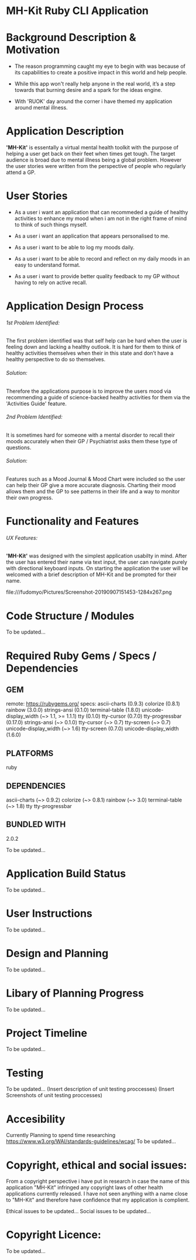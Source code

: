 # MH-Kit Ruby CLI Application

# Background Description & Motivation
- The reason programming caught my eye to begin with was because of its capabilities to create a positive impact in this world and help people. 

- While this app won't really help anyone in the real world,  it’s a step towards that burning desire and a spark for the ideas engine.

- With 'RUOK' day around the corner i have themed my application around mental illness.

# Application Description

**'MH-Kit'** is essentally a virtual mental health toolkit with the purpose of helping a user get back on their feet when times get tough. The target audience is broad due to mental illness being a global problem. However the user stories were written from the perspective of people who regularly attend a GP.

# User Stories
- As a user i want an application that can recommeded a guide of healthy activities to enhance my mood when i am not in the right frame of mind to think of such things myself.

- As a user i want an application that appears personalised to me.

- As a user i want to be able to log my moods daily.

- As a user i want to be able to record and reflect on my daily moods in an easy to understand format.

- As a user i want to provide better quality feedback to my GP without having to rely on active recall.

# Application Design Process
###### 1st Problem Identified:
The first problem identified was that self help can be hard when the user is feeling down and lacking a healthy outlook. It is hard for them to think of healthy activities themselves when their in this state and don’t have a healthy perspective to do so themselves.
###### Solution:
Therefore the applications purpose is to improve the users mood via recommending a guide of science-backed healthy activities for them via the 'Activities Guide' feature.

###### 2nd Problem Identified:
It is sometimes hard for someone with a mental disorder to recall their moods accurately when their GP / Psychiatrist asks them these type of questions.
###### Solution:
Features such as a Mood Journal & Mood Chart were included so the user can help their GP give a more accurate diagnosis. Charting their mood allows them and the GP to see patterns in their life and a way to monitor their own progress.

# Functionality and Features
###### UX Features:
**'MH-Kit'** was designed with the simplest application usabilty in mind. After the user has entered their name via text input, the user can navigate purely with directional keyboard inputs. On starting the application the user will be welcomed with a brief description of MH-Kit and be prompted for their name.

file:///fudomyo/Pictures/Screenshot-20190907151453-1284x267.png

# Code Structure / Modules
To be updated...

# Required Ruby Gems / Specs / Dependencies
## GEM
  remote: https://rubygems.org/
  specs:
    ascii-charts (0.9.3)
    colorize (0.8.1)
    rainbow (3.0.0)
    strings-ansi (0.1.0)
    terminal-table (1.8.0)
    unicode-display_width (~> 1.1, >= 1.1.1)
    tty (0.1.0)
    tty-cursor (0.7.0)
    tty-progressbar (0.17.0)
    strings-ansi (~> 0.1.0)
    tty-cursor (~> 0.7)
    tty-screen (~> 0.7)
    unicode-display_width (~> 1.6)
    tty-screen (0.7.0)
    unicode-display_width (1.6.0)

## PLATFORMS
  ruby

## DEPENDENCIES
  ascii-charts (~> 0.9.2)
  colorize (~> 0.8.1)
  rainbow (~> 3.0)
  terminal-table (~> 1.8)
  tty
  tty-progressbar

## BUNDLED WITH
   2.0.2
   
To be updated...

# Application Build Status
To be updated...

# User Instructions
To be updated...

# Design and Planning
To be updated...

# Libary of Planning Progress
To be updated...

# Project Timeline
To be updated...

# Testing
To be updated...
(Insert description of unit testing proccesses)
(Insert Screenshots of unit testing proccesses)


# Accesibility 
Currently Planning to spend time researching https://www.w3.org/WAI/standards-guidelines/wcag/
To be updated...

# Copyright, ethical and social issues:
From a copyright perspective i have put in research in case the name of this application "MH-Kit" infringed any copyright laws of other health applications currently released. I have not seen anything with a name close to "MH-Kit" and therefore have confidence that my application is complient.

Ethical issues to be updated...
Social issues to be updated...

# Copyright Licence:
To be updated...
